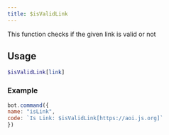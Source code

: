 ```yaml
---
title: $isValidLink
---
```


This function checks if the given link is valid or not

## Usage

```php
$isValidLink[link]
```

### Example

```javascript
bot.command({
name: "isLink", 
code: `Is Link: $isValidLink[https://aoi.js.org]` 
})
```

